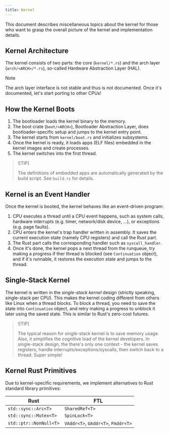 ```yaml
---
title: Kernel
---
```


This document describes miscellaneous topics about the kernel for those who want to grasp the overall picture of the kernel and implementation details.

## Kernel Architecture

The kernel consists of two parts: the core (`kernel/*.rs`) and the arch layer (`arch/<ARCH>/*.rs`), so-called Hardware Abstraction Layer (HAL).

> [!NOTE]
>
> The arch layer interface is not stable and thus is not documented. Once it's documented, let's start porting to other CPUs!

## How the Kernel Boots

1. The bootloader loads the kernel binary to the memory.
2. The boot crate (`boot/<ARCH>`), Bootloader Abstraction Layer, does bootloader-specific setup and jumps to the kernel entry point.
3. The kernel starts from `kernel/boot.rs` and initializes subsystems.
4. Once the kernel is ready, it loads apps (ELF files) embedded in the kernel images and create processes.
5. The kernel switches into the first thread.

> ![TIP]
>
> The definitions of embedded apps are automatically generated by the build script. See `build.rs` for details.

## Kernel is an Event Handler

Once the kernel is booted, the kernel behaves like an event-driven program:

1. CPU executes a thread until a CPU event happens, such as system calls, hardware interrupts (e.g. timer, network/disk device, ...), or exceptions (e.g. page faults).
2. CPU enters the kernel's trap handler written in assembly. It saves the current execution state (namely CPU registers) and call the Rust part.
3. The Rust part calls the corresponding handler such as `syscall_handler`.
4. Once it's done, the kernel pops a next thread from the runqueue, try making a progress if ther thread is blocked (see `Continuation` object), and if it's runnable, it restores the execution state and jumps to the thread.

## Single-Stack Kernel

The kernel is written in the *single-stack kernel* design (strictly speaking, single-stack per CPU). This makes the kernel coding different from others like Linux when a thread blocks. To block a thread, you need to save the state into `Continuation` object, and retry making a progress to unblock it later using the saved state. This is similar to Rust's zero-cost futures.

> ![TIP]
>
> The typical reason for single-stack kernel is to save memory usage. Also, it simplifies the cognitive load of the kernel developers. In single-stack design, the there's only one context - the kernel saves registers, handle interrupts/exceptions/syscalls, then switch back to a thread. Super simple!

## Kernel Rust Primitives

Due to kernel-specific requirements, we implement alternatives to Rust standard library primitives:

| Rust | FTL |
|------|-----|
| `std::sync::Arc<T>` | `SharedRef<T>` |
| `std::sync::Mutex<T>` | `SpinLock<T>` |
| `std::ptr::NonNull<T>` | `VAddr<T>`, `UAddr<T>`, `PAddr<T>` |
